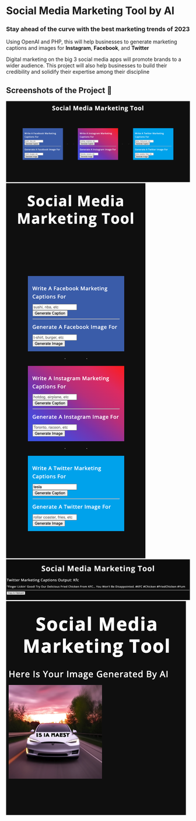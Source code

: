 

# Social Media Marketing Tool by AI

### Stay ahead of the curve with the best marketing trends of 2023

Using OpenAI and PHP, this will help businesses to generate marketing captions and images for **Instagram**, **Facebook**, and **Twitter**

Digital marketing on the big 3 social media apps will promote brands to a wider audience. This project will also help businesses to build their credibility and solidify their expertise among their discipline


## Screenshots of the Project 📸

<img src="/img/Screenshot 2023-06-03 at 9.08.42 PM.png" alt="main page" title="main page">
<img src="/img/Screenshot 2023-06-03 at 10.29.40 PM.png" alt="main page small" title="main page">
<img src="/img/Screenshot 2023-06-03 at 11.28.14 PM.png" alt="caption output" title="main page">
<img src="/img/Screenshot 2023-06-04 at 10.17.15 PM.png" alt="image output" title="main page">
